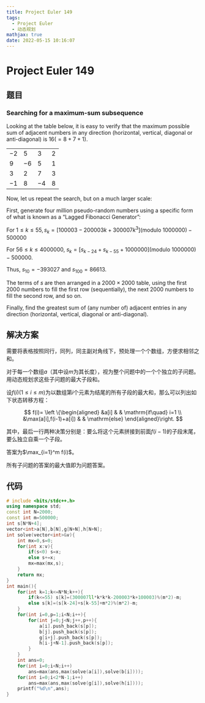 ```yaml
---
title: Project Euler 149
tags:
  - Project Euler
  - 动态规划
mathjax: true
date: 2022-05-15 10:16:07
---
```


<escape><!-- more --></escape>

# Project Euler 149

## 题目

### Searching for a maximum-sum subsequence

Looking at the table below, it is easy to verify that the maximum possible sum of adjacent numbers in any direction (horizontal, vertical, diagonal or anti-diagonal) is $16 (= 8 + 7 + 1)$.

|||||
|-|-|-|-|
|$-2$|$5$|$3$|$2$|
|$9$|$-6$|$5$|$1$|
|$3$|$2$|$7$|$3$|
|$-1$|$8$|$-4$|$8$|

Now, let us repeat the search, but on a much larger scale:

First, generate four million pseudo-random numbers using a specific form of what is known as a “Lagged Fibonacci Generator”:

For $1 \leq k \leq 55, s_k = [100003 - 200003k + 300007k^3] (\mathrm{modulo\ } 1000000) - 500000$

For $56 \leq k \leq 4000000$, $s_k = [s_{k-24} + s_{k-55} + 1000000] (\mathrm{modulo\ } 1000000) - 500000$.

Thus, $s_{10} = -393027$ and $s_{100} = 86613$.

The terms of $s$ are then arranged in a $2000\times2000$ table, using the first $2000$ numbers to fill the first row (sequentially), the next $2000$ numbers to fill the second row, and so on.

Finally, find the greatest sum of (any number of) adjacent entries in any direction (horizontal, vertical, diagonal or anti-diagonal).

## 解决方案

需要将表格按照同行，同列，同主副对角线下，预处理一个个数组，方便求相邻之和。

对于每一个数组$a$（其中设$m$为其长度），视为整个问题中的一个个独立的子问题。用动态规划求这些子问题的最大子段和。

设$f(i)(1\le i\le m)$为以数组第$i$个元素为结尾的所有子段的最大和，那么可以列出如下状态转移方程：

$$
f(i)=
\left \{\begin{aligned}
  &a[i]  & & \mathrm{if\quad} i=1 \\
  &\max(a[i],f(i-1)+a[i]) & & \mathrm{else}
\end{aligned}\right.
$$

其中，最后一行两种决策分别是：要么将这个元素拼接到前面$f(i-1)$的子段末尾，要么独立自乘一个子段。

答案为$\max_{i=1}^m f(i)$。

所有子问题的答案的最大值即为问题答案。

## 代码

```C++
# include <bits/stdc++.h>
using namespace std;
const int N=2000;
const int m=500000;
int s[N*N+4];
vector<int>a[N],b[N],g[N+N],h[N+N];
int solve(vector<int>&v){
    int mx=0,s=0;
    for(int x:v){
        if(s<0) s=x;
        else s+=x;
        mx=max(mx,s);
    }
    return mx;
}
int main(){
    for(int k=1;k<=N*N;k++){
        if(k<=55) s[k]=(300007ll*k*k*k-200003*k+100003)%(m*2)-m;
        else s[k]=(s[k-24]+s[k-55]+m*2)%(m*2)-m;
    }
    for(int i=0,p=1;i<N;i++){
        for(int j=0;j<N;j++,p++){
            a[i].push_back(s[p]);
            b[j].push_back(s[p]);
            g[i+j].push_back(s[p]);
            h[i-j+N-1].push_back(s[p]);
        }
    }
    int ans=0;
    for(int i=0;i<N;i++)
        ans=max(ans,max(solve(a[i]),solve(b[i])));
    for(int i=0;i<2*N-1;i++)
        ans=max(ans,max(solve(g[i]),solve(h[i])));
    printf("%d\n",ans);
}

```

